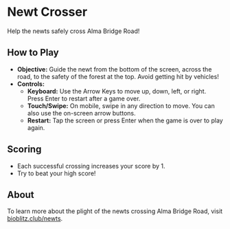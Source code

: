 # Newt Crosser

Help the newts safely cross Alma Bridge Road!

## How to Play

- **Objective:** Guide the newt from the bottom of the screen, across the road, to the safety of the forest at the top. Avoid getting hit by vehicles!
- **Controls:**
  - **Keyboard:** Use the Arrow Keys to move up, down, left, or right. Press Enter to restart after a game over.
  - **Touch/Swipe:** On mobile, swipe in any direction to move. You can also use the on-screen arrow buttons.
  - **Restart:** Tap the screen or press Enter when the game is over to play again.

## Scoring
- Each successful crossing increases your score by 1.
- Try to beat your high score!

## About
To learn more about the plight of the newts crossing Alma Bridge Road, visit [bioblitz.club/newts](http://bioblitz.club/newts).
